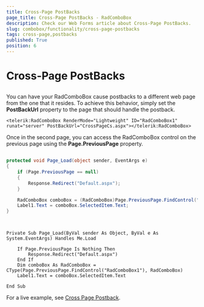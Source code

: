 ```yaml
---
title: Cross-Page PostBacks
page_title: Cross-Page PostBacks - RadComboBox
description: Check our Web Forms article about Cross-Page PostBacks.
slug: combobox/functionality/cross-page-postbacks
tags: cross-page,postbacks
published: True
position: 6
---
```


# Cross-Page PostBacks



## 

You can have your RadComboBox cause postbacks to a different web page from the one that it resides. To achieve this behavior, simply set the **PostBackUrl** property to the page that should handle the postback.

````ASPNET
<telerik:RadComboBox RenderMode="Lightweight" ID="RadComboBox1" runat="server" PostBackUrl="CrossPageCs.aspx"></telerik:RadComboBox>
````



Once in the second page, you can access the RadComboBox control on the previous page using the **Page.PreviousPage** property.



````C#
	
protected void Page_Load(object sender, EventArgs e)
{
	if (Page.PreviousPage == null) 
	{ 
		Response.Redirect("Default.aspx"); 
	}

	RadComboBox comboBox = (RadComboBox)Page.PreviousPage.FindControl("RadComboBox1");
	Label1.Text = comboBox.SelectedItem.Text;
}
	
````
````VB.NET
		
Private Sub Page_Load(ByVal sender As Object, ByVal e As System.EventArgs) Handles Me.Load

	If Page.PreviousPage Is Nothing Then
		Response.Redirect("Default.aspx")
	End If
	Dim comboBox As RadComboBox = CType(Page.PreviousPage.FindControl("RadComboBox1"), RadComboBox)
	Label1.Text = comboBox.SelectedItem.Text

End Sub

````


For a live example, see [Cross Page Postback](https://demos.telerik.com/aspnet-ajax/ComboBox/Examples/Functionality/CrossPagePostBack/DefaultCS.aspx).
